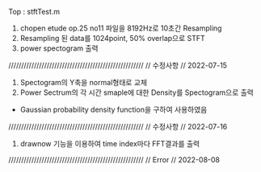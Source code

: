 Top : stftTest.m
1. chopen etude op.25 no11 파일을 8192Hz로 10초간 Resampling
2. Resampling 된 data를 1024point, 50% overlap으로 STFT
3. power spectogram 출력

/////////////////////////////////////////////////////
// 수정사항
// 2022-07-15

1. Spectogram의 Y축을 normal형태로 교체
2. Power Sectrum의 각 시간 smaple에 대한 Density를 Spectogram으로 출력
* Gaussian probability density function을 구하여 사용하였음

/////////////////////////////////////////////////////
// 수정사항
// 2022-07-16

1. drawnow 기능을 이용하여 time index마다 FFT결과를 출력

/////////////////////////////////////////////////////
// Error
// 2022-08-08
